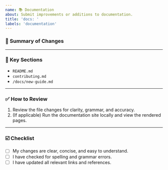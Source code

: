 ```yaml
---
name: 📚 Documentation
about: Submit improvements or additions to documentation.
title: 'docs: '
labels: 'documentation'
---
```


### 📝 Summary of Changes
---

### 🎯 Key Sections
-   `README.md`
-   `contributing.md`
-   `/docs/new-guide.md`


---

### ✅ How to Review
1.  Review the file changes for clarity, grammar, and accuracy.
2.  (If applicable) Run the documentation site locally and view the rendered pages.


---

### ☑️ Checklist
- [ ] My changes are clear, concise, and easy to understand.
- [ ] I have checked for spelling and grammar errors.
- [ ] I have updated all relevant links and references.
